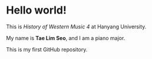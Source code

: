 # Hello world!
This is *History of Western Music 4* at Hanyang University.

My name is **Tae Lim Seo**, and I am a piano major.

This is my first GitHub repository.
